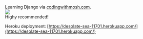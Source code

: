 Learning Django via [codingwithmosh.com](https://codewithmosh.com/courses/423295).<br>
![](https://www.filepicker.io/api/file/06AcIUQWTEWaeN2wK1bP)<br>
Highy recommended!<br>

Heroku deployment: [https://desolate-sea-11701.herokuapp.com/](https://desolate-sea-11701.herokuapp.com/)
